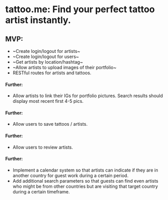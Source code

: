 # tattoo.me: Find your perfect tattoo artist instantly.

## MVP:
- ~Create login/logout for artists~
- ~Create login/logout for users~
- ~Get artists by location/hashtag~
- ~Allow artists to upload images of their portfolio~
- RESTful routes for artists and tattoos.

#### Further:
- Allow artists to link their IGs for portfolio pictures. Search results should display most recent first 4-5 pics.

#### Further: 
- Allow users to save tattoos / artists.

#### Further: 
- Allow users to review artists.

#### Further:
- Implement a calendar system so that artists can indicate if they are in another country for guest work during a certain period.
- Add additional search parameters so that guests can find even artists who might be from other countries but are visiting that target country during a certain timeframe.


